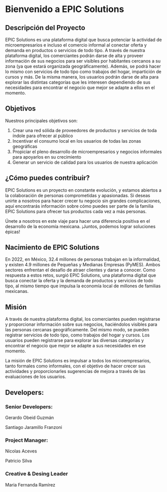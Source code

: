 # Bienvenido a EPIC Solutions

## Descripción del Proyecto

EPIC Solutions es una plataforma digital que busca potenciar la actividad de microempresarios e incluso el comercio informal al conectar oferta y demanda en productos o servicios de todo tipo. A través de nuestra plataforma digital, los comerciantes podrán darse de alta y proveer información de sus negocios para ser visibles por habitantes cercanos a su zona (ya que estará organizada geográficamente). Además, se podrá hacer lo mismo con servicios de todo tipo como trabajos del hogar, impartición de cursos y más. De la misma manera, los usuarios podrán darse de alta para explorar las distintas categorías que les interesen dependiendo de sus necesidades para encontrar el negocio que mejor se adapte a ellos en el momento.


## Objetivos

Nuestros principales objetivos son:

1. Crear una red sólida de proveedores de productos y servicios de toda índole para ofrecer al público
2. Incentivar el consumo local en los usuarios de todas las zonas geográficas
3. Propiciar el pleno desarrollo de microempresarios y negocios informales para apoyarlos en su crecimiento
4. Generar un servicio de calidad para los usuarios de nuestra aplicación

## ¿Cómo puedes contribuir?

EPIC Solutions es un proyecto en constante evolución, y estamos abiertos a la colaboración de personas comprometidas y apasionadas. Si deseas unirte a nosotros para hacer crecer tu negocio sin grandes complicaciones, aquí encontrarás información sobre cómo puedes ser parte de la familia EPIC Solutions para ofrecer tus productos cada vez a más personas. 

Únete a nosotros en este viaje para hacer una diferencia positiva en el desarrollo de la economía mexicana. ¡Juntos, podemos lograr soluciones épicas!


## Nacimiento de EPIC Solutions

En 2022, en México, 32.4 millones de personas trabajan en la informalidad, y existen 4.9 millones de Pequeñas y Medianas Empresas (PyMES). Ambos sectores enfrentan el desafío de atraer clientes y darse a conocer. Como respuesta a estos retos, surgió EPIC Solutions, una plataforma digital que busca conectar la oferta y la demanda de productos y servicios de todo tipo, al mismo tiempo que impulsa la economía local de millones de familias mexicanas.


## Misión

A través de nuestra plataforma digital, los comerciantes pueden registrarse y proporcionar información sobre sus negocios, haciéndolos visibles para las personas cercanas geográficamente. Del mismo modo, se pueden registrar servicios de todo tipo, como trabajos del hogar y cursos. Los usuarios pueden registrarse para explorar las diversas categorías y encontrar el negocio que mejor se adapte a sus necesidades en ese momento.

La misión de EPIC Solutions es impulsar a todos los microempresarios, tanto formales como informales, con el objetivo de hacer crecer sus actividades y proporcionarles sugerencias de mejora a través de las evaluaciones de los usuarios.

## Developers:
### Senior Developers:
Gerardo Obeid Guzmán

Santiago Jaramillo Franzoni

### Project Manager:
Nicolas Aceves

Patricio Silva

### Creative & Desing Leader  
Maria Fernanda Ramírez
